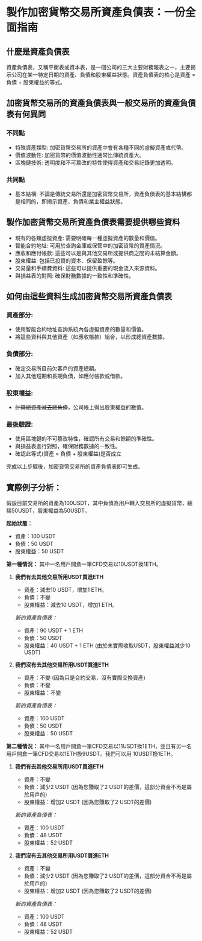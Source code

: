 # 製作加密貨幣交易所資產負債表：一份全面指南

## 什麼是資產負債表

資產負債表，又稱平衡表或資本表，是一個公司的三大主要財務報表之一，主要揭示公司在某一特定日期的資產、負債和股東權益狀態。資產負債表的核心是資產 = 負債 + 股東權益的等式。

## 加密貨幣交易所的資產負債表與一般交易所的資產負債表有何異同

### 不同點
- 特殊資產類型: 加密貨幣交易所的資產中會有各種不同的虛擬資產或代幣。
- 價值波動性: 加密貨幣的價值波動性通常比傳統資產大。
- 區塊鏈技術: 透明度和不可篡改的特性使得資產和交易記錄更加透明。
  
### 共同點
- 基本結構: 不論是傳統交易所還是加密貨幣交易所，資產負債表的基本結構都是相同的，即揭示資產、負債和業主權益狀態。

## 製作加密貨幣交易所資產負債表需要提供哪些資料

- 現有的各類虛擬資產: 需要明確每一種虛擬資產的數量和價值。
- 智能合約地址: 可用於查詢金庫或保管中的加密貨幣的資產情況。
- 應收和應付帳款: 這些可以是與其他交易所或提供商之間的未結算金額。
- 股東權益: 包括已投資的資本、保留盈餘等。
- 交易量和手續費資料: 這些可以提供重要的現金流入來源資料。
- 與損益表的對照: 確保財務數據的一致性和準確性。

## 如何由這些資料生成加密貨幣交易所資產負債表

### 資產部分:
   - 使用智能合約地址查詢系統內各虛擬資產的數量和價值。
   - 將這些資料與其他資產（如應收帳款）組合，以形成總資產數據。

### 負債部分:
   - 確定交易所目前欠客戶的資產總額。
   - 加入其他短期和長期負債，如應付帳款或借款。

### 股東權益:
   - ~~計算總資產減去總負債~~，公司帳上得出股東權益的數值。

### 最後驗證:
   - 使用區塊鏈的不可篡改特性，確認所有交易和餘額的準確性。
   - 與損益表進行對照，確保財務數據的一致性。
   - 確認此等式(資產 = 負債 + 股東權益)是否成立

完成以上步驟後，加密貨幣交易所的資產負債表即可生成。

## 實際例子分析：
假設目前交易所的資產為100USDT，其中負債為用戶轉入交易所的虛擬貨幣，總額50USDT，股東權益為50USDT。

**起始狀態：**
- 資產：100 USDT
- 負債：50 USDT
- 股東權益：50 USDT

**第一種情況：**
其中一名用戶開倉一筆CFD交易以10USDT換1ETH。

1. **我們有去其他交易所用USDT買進ETH**
   - 資產：減去10 USDT，增加1 ETH。
   - 負債：不變
   - 股東權益：減去10 USDT，增加1 ETH。

   *新的資產負債表：*
   - 資產：90 USDT + 1 ETH
   - 負債：50 USDT
   - 股東權益：40 USDT + 1 ETH (由於未實際收取USDT，股東權益減少10 USDT)

2. **我們沒有去其他交易所用USDT買進ETH**
   - 資產：不變 (因為只是合約交易，沒有實際交換資產)
   - 負債：不變
   - 股東權益：不變

   *新的資產負債表：*
   - 資產：100 USDT
   - 負債：50 USDT
   - 股東權益：50 USDT

**第二種情況：**
其中一名用戶開倉一筆CFD交易以11USDT換1ETH，並且有另一名用戶開倉一筆CFD交易以1ETH換9USDT。我們可以用 10USDT換1ETH。

1. **我們有去其他交易所用USDT買進ETH**
   - 資產：不變
   - 負債：減少2 USDT (因為您賺取了2 USDT的差價，這部分資金不再是屬於用戶的)
   - 股東權益：增加2 USDT (因為您賺取了2 USDT的差價)

   *新的資產負債表：*
   - 資產：100 USDT
   - 負債：48 USDT
   - 股東權益：52 USDT

2. **我們沒有去其他交易所用USDT買進ETH**
   - 資產：不變
   - 負債：減少2 USDT (因為您賺取了2 USDT的差價，這部分資金不再是屬於用戶的)
   - 股東權益：增加2 USDT (因為您賺取了2 USDT的差價)

   *新的資產負債表：*
   - 資產：100 USDT
   - 負債：48 USDT
   - 股東權益：52 USDT

